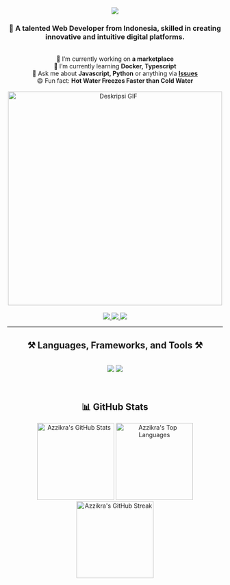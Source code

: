 <h1 align="center">
    <img src="https://readme-typing-svg.herokuapp.com/?font=Righteous&size=35&center=true&vCenter=true&width=500&height=70&duration=4000&lines=Hi+There!+👋;+I'm+Azzikra+Praqasta+Kusuma!;" />
</h1>

<h3 align="center">
    🚀 A talented Web Developer from Indonesia, skilled in creating innovative and intuitive digital platforms.
</h3>

<br/>

<div align="center">
    🔭 I’m currently working on <strong>a marketplace</strong> <br/>
    🌱 I’m currently learning <strong>Docker, Typescript</strong> <br/>
    💬 Ask me about <strong>Javascript, Python</strong> or anything via <a href="https://github.com/AzzikraPraqastaKusuma123"><strong>Issues</strong></a> <br/>
    😄 Fun fact: <strong>Hot Water Freezes Faster than Cold Water</strong> <br/>
</div>

<br/>

<div align="center">
    <img src="pixelard.gif" alt="Deskripsi GIF" width="500">
</div>

<br/>

<div align="center">
    <a href="mailto:azzikrapraqasta2@gmail.com">
        <img src="https://img.shields.io/badge/Gmail-333333?style=for-the-badge&logo=gmail&logoColor=red" />
    </a>
    <a href="https://linkedin.com/in/azzikra-praqasta-kusuma-198774271" target="_blank">
        <img src="https://img.shields.io/badge/LinkedIn-0077B5?style=for-the-badge&logo=linkedin&logoColor=white" />
    </a>
    <a href="https://github.com/AzzikraPraqastaKusuma123" target="_blank">
        <img src="https://img.shields.io/badge/Portfolio-FF5722?style=for-the-badge&logo=todoist&logoColor=white" />
    </a>
</div>

<hr/>


<h2 align="center">⚒️ Languages, Frameworks, and Tools ⚒️</h2>
<br/>
<div align="center">
         <img src="https://skillicons.dev/icons?i=react,bootstrap,html,css,tailwind,git,github,vscode,figma,laravel" />
    <img src="https://skillicons.dev/icons?i=dart,flutter,nodejs,javascript,typescript,python,php,nextjs,mysql,mongodb,java,cpp" />
</div>

<br/>
<br/>
<h2 align="center">📊 GitHub Stats</h2>

<div align="center">
  <!-- GitHub Stats -->
  <img src="https://github-readme-stats.vercel.app/api?username=AzzikraPraqastaKusuma123&show_icons=true&theme=radical" alt="Azzikra's GitHub Stats" height="180em" />
  
  <!-- Most Used Languages -->
  <img src="https://github-readme-stats.vercel.app/api/top-langs/?username=AzzikraPraqastaKusuma123&layout=compact&theme=radical" alt="Azzikra's Top Languages" height="180em" />
  
  <!-- GitHub Streak Stats -->
  <img src="https://streak-stats.demolab.com?user=AzzikraPraqastaKusuma123&theme=radical&hide_border=true" alt="Azzikra's GitHub Streak" height="180em" />
</div>






